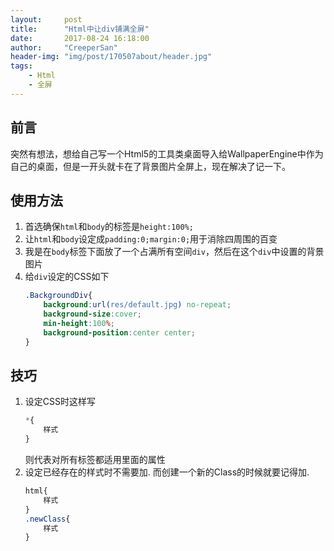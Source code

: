 ```yaml
---
layout:     post
title:      "Html中让div铺满全屏"
date:       2017-08-24 16:18:00
author:     "CreeperSan"
header-img: "img/post/170507about/header.jpg"
tags:
    - Html
    - 全屏
---
```


## 前言
突然有想法，想给自己写一个Html5的工具类桌面导入给WallpaperEngine中作为自己的桌面，但是一开头就卡在了背景图片全屏上，现在解决了记一下。



## 使用方法
1. 首选确保`html`和`body`的标签是`height:100%;`
2. 让`html`和`body`设定成`padding:0;margin:0;`用于消除四周围的百变
3. 我是在`body`标签下面放了一个占满所有空间`div`，然后在这个`div`中设置的背景图片
4. 给`div`设定的CSS如下
	```CSS
    .BackgroundDiv{
    	background:url(res/default.jpg) no-repeat;
        background-size:cover;
        min-height:100%;
        background-position:center center;
    }
    ```


## 技巧
1. 设定CSS时这样写
	```CSS
    *{
    	样式
    }
    ```
	则代表对所有标签都适用里面的属性
2. 设定已经存在的样式时不需要加. 而创建一个新的Class的时候就要记得加.
	```CSS
    html{
    	样式
    }
    .newClass{
    	样式
    }
    ```

